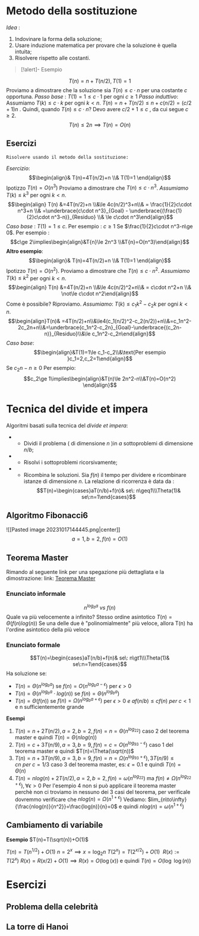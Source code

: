 # Metodo della sostituzione
*Idea* : 
1. Indovinare la forma della soluzione;
2. Usare induzione matematica per provare che la soluzione è quella intuita;
3. Risolvere rispetto alle costanti.
>[!alert]- Esempio

$$T(n) = n +T(n/2), T(1)=1$$
Proviamo a dimostrare che la soluzione sia $T(n)\leq c\cdot n$ per una costante $c$ opportuna.
*Passo base* : $T(1)=1\leq c\cdot 1$ per ogni $c\geq 1$
*Passo induttivo*: Assumiamo $T(k)\leq c\cdot k$ per ogni $k\lt n$.
$T(n)=n+T(n/2)\leq n+c(n/2)=(c/2+1)n$ . Quindi, quando $T(n)\leq c\cdot n$?
Devo avere $c/2+1\leq c$ , da cui segue $c\geq 2$. $$T(n)\leq 2n\implies T(n)=O(n)$$
## Esercizi
	Risolvere usando il metodo della sostituzione:
*Esercizio*: $$\begin{align}& T(n)=4T(n/2)+n \\& T(1)=1 \end{align}$$
Ipotizzo $T(n)=O(n^3)$
Proviamo a dimostrare che $T(n)\leq c\cdot n^3$.
*Assumiamo* $T(k)\leq k^3$ per ogni $k\lt n$.
	$$\begin{align} T(n) &=4T(n/2)+n \\&\le 4c(n/2)^3+n\\& = \frac{1}{2}c\cdot n^3+n \\& =\underbrace{c\cdot n^3}_{Goal} - \underbrace{(\frac{1}{2}c\cdot n^3-n)}_{Residuo} \\& \le c\cdot n^3\end{align}$$
*Caso base* : $T(1)=1\le c$. Per esempio : $c\ge 1$
Se $\frac{1}{2}c\cdot n^3-n\ge 0$. Per esempio : $$c\ge 2\implies\begin{align}&T{n}\le 2n^3 \\&T{n}=O(n^3)\end{align}$$ **Altro esempio**: $$\begin{align}& T(n)=4T(n/2)+n \\& T(1)=1 \end{align}$$
Ipotizzo $T(n)=O(n^2)$. Proviamo a dimostrare che $T(n)\le c\cdot n^2$. 
*Assumiamo* $T(k)\leq k^2$ per ogni $k\lt n$.
	$$\begin{align} T(n) &=4T(n/2)+n \\&\le 4c(n/2)^2+n\\& = c\cdot n^2+n \\& \not\le c\cdot n^2\end{align}$$
Come è possibile? Riproviamo.
*Assumiamo*: $T(k)\le c_1k^2-c_2k$ per ogni $k\lt n$.
$$\begin{align}T(n)& =4T(n/2)+n\\&\le4(c_1(n/2)^2-c_2(n/2))+n\\&=c_1n^2-2c_2n+n\\&=\underbrace{c_1n^2-c_2n}_{Goal}-\underbrace{(c_2n-n)}_{Residuo}\\&\le c_1n^2-c_2n\end{align}$$
*Caso base*:$$\begin{align}&T(1)=1\le c_1-c_2\\&\text{Per esempio }c_1=2,c_2=1\end{align}$$
Se $c_2n-n\ge 0$
Per esempio:$$c_2\ge 1\implies\begin{align}&T(n)\le 2n^2-n\\&T(n)=O(n^2) \end{align}$$
# Tecnica del divide et impera
Algoritmi basati sulla tecnica del *divide et impera*:
- - Dividi il problema ( di dimensione *n* )in *a* sottoproblemi di dimensione *n*/*b*;
- - Risolvi i sottoproblemi ricorsivamente;
- - Ricombina le soluzioni.
Sia $f(n)$ il tempo per dividere e ricombinare istanze di dimensione *n*. La relazione di ricorrenza è data da : $$T(n)=\begin{cases}aT(n/b)+f(n)& se\: n\geq1\\\Theta(1)& se\:n=1\end{cases}$$
## Algoritmo Fibonacci6
![[Pasted image 20231017144445.png|center]]
$$a=1,b=2,f(n)=O(1)$$
## Teorema Master

Rimando al seguente link per una spegazione più dettagliata e la dimostrazione:
link: [Teorema Master](https://it.wikipedia.org/wiki/Teorema_principale)

### Enunciato informale
$$n^{log_ba}\:vs\:f(n)$$
Quale va più velocemente a infinito?
Stesso ordine asintotico $T(n)=\Theta(f(n)log(n))$
Se una delle due è "polinomialmente" più veloce, allora T(n) ha l'ordine asintotico della più veloce
### Enunciato formale
$$T(n)=\begin{cases}aT(n/b)+f(n)& se\: n\gt1\\\Theta(1)& se\:n=1\end{cases}$$
Ha soluzione se:
- $T(n)=\Theta(n^{log_ba})$ se $f(n)=O(n^{log_ba-\epsilon})$ per $\epsilon\gt0$
- $T(n)=\Theta(n^{log_ba}\cdot log(n))$ se $f(n)=\Theta(n^{log_ba})$
- $T(n)=\Theta(f(n))$ se $f(n)=\Omega(n^{log_ba+\epsilon})$ per $\epsilon\gt0\:e\:af(n/b)\leq cf(n)\:per\: c\lt 1$ e n sufficientemente grande

**Esempi**
1. $T(n)=n+2T(n/2),a=2,b=2,f(n)=n=\Theta(n^{log_22})$ caso 2 del teorema master e quindi $T(n)=\Theta(nlog(n))$ 
2. $T(n)=c+3T(n/9),a=3,b=9,f(n)=c=O(n^{log_93-\epsilon})$ caso 1 del teorema master e quindi $T(n)=\Theta(\sqrt(n))$
3. $T(n)=n+3T(n/9),a=3,b=9,f(n)=n=\Omega(n^{log_93+\epsilon}),3T(n/9)\leq cn\:per\:c=1/3$ caso 3 del teorema master, es: $\epsilon=0.1$ e quindi $T(n)=\Theta(n)$
4. $T(n)=nlog(n)+2T(n/2), a=2,b=2,f(n)=\omega(n^{log_22})$ ma $f(n)\neq\Omega(n^{log_22+\epsilon}),\forall\epsilon\gt0$
Per l'esempio 4 non si può applicare il teorema master perchè non ci troviamo in nessuno dei 3 casi del teorema, per verificale dovremmo verificare che $nlog(n)=\Omega(n^{1+\epsilon})$
Vediamo: $lim_{n\to\infty}{\frac{nlog(n)}{n^2}}=\frac{log(n)}{n}=0$ e quindi $nlog(n)=\omega(n^{1+\epsilon})$ 
## Cambiamento di variabile
**Esempio**
$T(n)=T(\sqrt(n))+O(1)$

$T(n)=T(n^{1/2})+O(1)$
$n=2^x\implies x=\log_2n$
$T(2^x)=T(2^{x/2})+O(1)\:\:R(x):=T(2^x)$
$R(x)=R(x/2)+O(1)\implies R(x)=O(\log(x))$ e quindi $T(n)=O(\log\:\log(n))$
# Esercizi
## Problema della celebrità
## La torre di Hanoi
